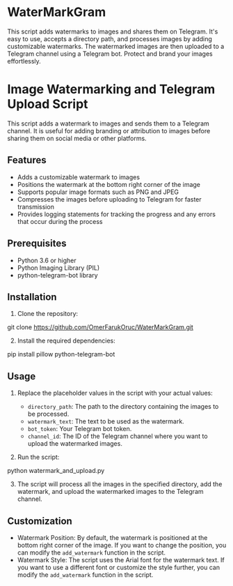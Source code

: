 # WaterMarkGram
This script adds watermarks to images and shares them on Telegram. It's easy to use, accepts a directory path, and processes images by adding customizable watermarks. The watermarked images are then uploaded to a Telegram channel using a Telegram bot. Protect and brand your images effortlessly.

# Image Watermarking and Telegram Upload Script

This script adds a watermark to images and sends them to a Telegram channel. It is useful for adding branding or attribution to images before sharing them on social media or other platforms.

## Features

- Adds a customizable watermark to images
- Positions the watermark at the bottom right corner of the image
- Supports popular image formats such as PNG and JPEG
- Compresses the images before uploading to Telegram for faster transmission
- Provides logging statements for tracking the progress and any errors that occur during the process

## Prerequisites

- Python 3.6 or higher
- Python Imaging Library (PIL)
- python-telegram-bot library

## Installation

1. Clone the repository:

git clone https://github.com/OmerFarukOruc/WaterMarkGram.git


2. Install the required dependencies:

pip install pillow python-telegram-bot


## Usage

1. Replace the placeholder values in the script with your actual values:
   - `directory_path`: The path to the directory containing the images to be processed.
   - `watermark_text`: The text to be used as the watermark.
   - `bot_token`: Your Telegram bot token.
   - `channel_id`: The ID of the Telegram channel where you want to upload the watermarked images.

2. Run the script:

python watermark_and_upload.py


3. The script will process all the images in the specified directory, add the watermark, and upload the watermarked images to the Telegram channel.

## Customization

- Watermark Position: By default, the watermark is positioned at the bottom right corner of the image. If you want to change the position, you can modify the `add_watermark` function in the script.
- Watermark Style: The script uses the Arial font for the watermark text. If you want to use a different font or customize the style further, you can modify the `add_watermark` function in the script.
